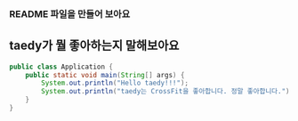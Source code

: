 ### README 파일을 만들어 보아요
## taedy가 뭘 좋아하는지 말해보아요

```java
public class Application {
    public static void main(String[] args) {
        System.out.println("Hello taedy!!!");
        System.out.println("taedy는 CrossFit을 좋아합니다. 정말 좋아합니다.");
    }
}
```